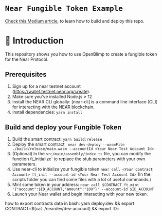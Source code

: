 # `Near Fungible Token Example`

[Check this Medium article](https://medium.com/@stefano.convertino/how-to-create-and-deploy-a-fungible-token-on-near-network-b9cd8aec721), to learn how to build and deploy this repo.

# 📄 Introduction

This repository shows you how to use OpenBlimp to create a fungible token for the Near Protocol.

## Prerequisites

1. Sign up for a near testnet account (https://wallet.testnet.near.org/create).
2. Make sure you've installed Node.js ≥ 12
3. Install the NEAR CLI globally: [near-cli] is a command line interface (CLI) for interacting with the NEAR blockchain.
4. Install dependencies: `yarn install`

## Build and deploy your Fungible Token

1. Build the smart contract:
   `yarn build:release`
2. Deploy the smart contract
   ` near dev-deploy --wasmFile ./build/release/main.wasm --accountId <Your Near Test Account Id>`
3. (Optional) In the `src/main/assembly/index.ts` file, you can modify the function ft_initialize` to replace the stub parameters with your own parameters.
4. Use near-cli to initialize your fungible token
   `near call <Your Contract Account> ft_init --account-id <Your Near Test Account Id>`
   (In the scripts folder you can find some files with a lot of useful commands.)
5. Mint some token in your address: `near call $CONTRACT ft_mint '{"account":$ID_ACCOUNT,"amount":"100"}' --account-id $ID_ACCOUNT`
6. Launch your Near wallet and begin interacting with your new token.

how to export contracts data in bash:
yarn deploy:dev && export CONTRACT=$(cat ./neardev/dev-account) && export ID=<your wallet id>
